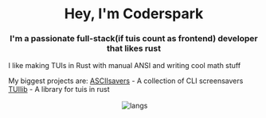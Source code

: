 <h1 align="center">Hey, I'm Coderspark</h1>
<h3 align="center">I'm a passionate full-stack(if tuis count as frontend) developer that likes rust</h3>

I like making TUIs in Rust with manual ANSI and writing cool math stuff

My biggest projects are:
[ASCIIsavers](https://www.github.com/coderspark/asciisavers) - A collection of CLI screensavers
[TUIlib](https://www.github.com/coderspark/tuilib) - A library for tuis in rust

<p align="center">&nbsp;<img align="center" src="https://github-readme-stats.vercel.app/api/top-langs?username=coderspark&show_icons=true&locale=en" alt="langs" /></p>
